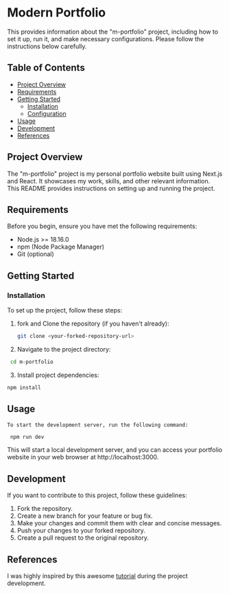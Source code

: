 # Modern Portfolio

This provides information about the "m-portfolio" project, including how to set it up, run it, and make necessary configurations. Please follow the instructions below carefully.

## Table of Contents

- [Project Overview](#project-overview)
- [Requirements](#requirements)
- [Getting Started](#getting-started)
  - [Installation](#installation)
  - [Configuration](#configuration)
- [Usage](#usage)
- [Development](#development)
- [References](#References)

## Project Overview

The "m-portfolio" project is my personal portfolio website built using Next.js and React. It showcases my work, skills, and other relevant information. This README provides instructions on setting up and running the project.

## Requirements

Before you begin, ensure you have met the following requirements:

- Node.js >= 18.16.0
- npm (Node Package Manager)
- Git (optional)

## Getting Started

### Installation

To set up the project, follow these steps:

1. fork and Clone the repository (if you haven't already):

   ```bash
   git clone <your-forked-repository-url>
   ```

2. Navigate to the project directory:

```bash
 cd m-portfolio
```

3. Install project dependencies:

```bash
npm install
```

## Usage

    To start the development server, run the following command:

```bash
 npm run dev
```

This will start a local development server, and you can access your portfolio website in your web browser at http://localhost:3000.

## Development

If you want to contribute to this project, follow these guidelines:

1. Fork the repository.
2. Create a new branch for your feature or bug fix.
3. Make your changes and commit them with clear and concise messages.
4. Push your changes to your forked repository.
5. Create a pull request to the original repository.

## References

I was highly inspired by this awesome [tutorial](https://www.youtube.com/watch?v=sUKptmUVIBM&pp=ygUcbW9kZXJuIHBvcnRmb2xpbyB3aXRoIG5leHRqcw%3D%3D) during the project development.
